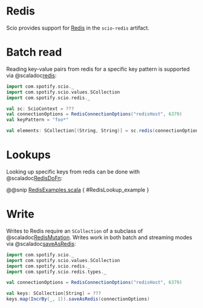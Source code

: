 # Redis

Scio provides support for [Redis](https://redis.io/) in the `scio-redis` artifact.

# Batch read

Reading key-value pairs from redis for a specific key pattern is supported via @scaladoc[redis](com.spotify.scio.redis.syntax.ScioContextOps#redis(connectionOptions:com.spotify.scio.redis.RedisConnectionOptions,keyPattern:String,batchSize:Int,outputParallelization:Boolean):com.spotify.scio.values.SCollection[(String,String)]):

```scala mdoc:compile-only
import com.spotify.scio._
import com.spotify.scio.values.SCollection
import com.spotify.scio.redis._

val sc: ScioContext = ???
val connectionOptions = RedisConnectionOptions("redisHost", 6379)
val keyPattern = "foo*"

val elements: SCollection[(String, String)] = sc.redis(connectionOptions, keyPattern)
```

# Lookups

Looking up specific keys from redis can be done with @scaladoc[RedisDoFn](com.spotify.scio.redis.RedisDoFn):

@@snip [RedisExamples.scala](/scio-examples/src/main/scala/com/spotify/scio/examples/extra/RedisExamples.scala) { #RedisLookup_example }

# Write

Writes to Redis require an `SCollection` of a subclass of @scaladoc[RedisMutation](com.spotify.scio.redis.types.RedisMutation).
Writes work in both batch and streaming modes via @scaladoc[saveAsRedis](com.spotify.scio.redis.syntax.SCollectionRedisOps#saveAsRedis(connectionOptions:com.spotify.scio.redis.RedisConnectionOptions,batchSize:Int):com.spotify.scio.io.ClosedTap[Nothing]):

```scala mdoc:compile-only
import com.spotify.scio._
import com.spotify.scio.values.SCollection
import com.spotify.scio.redis._
import com.spotify.scio.redis.types._

val connectionOptions = RedisConnectionOptions("redisHost", 6379)

val keys: SCollection[String] = ???
keys.map(IncrBy(_, 1)).saveAsRedis(connectionOptions)
```

